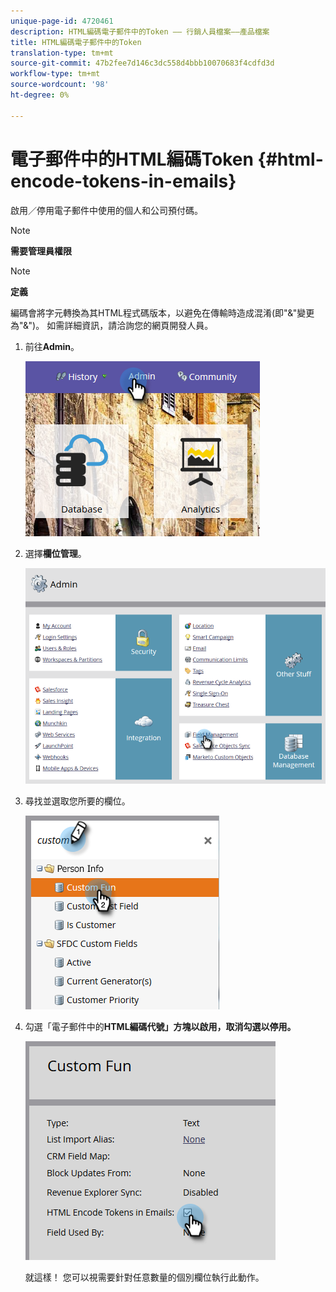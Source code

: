```yaml
---
unique-page-id: 4720461
description: HTML編碼電子郵件中的Token —— 行銷人員檔案——產品檔案
title: HTML編碼電子郵件中的Token
translation-type: tm+mt
source-git-commit: 47b2fee7d146c3dc558d4bbb10070683f4cdfd3d
workflow-type: tm+mt
source-wordcount: '98'
ht-degree: 0%

---
```



# 電子郵件中的HTML編碼Token {#html-encode-tokens-in-emails}

啟用／停用電子郵件中使用的個人和公司預付碼。

>[!NOTE]
>
>**需要管理員權限**

>[!NOTE]
>
>**定義**
>
>編碼會將字元轉換為其HTML程式碼版本，以避免在傳輸時造成混淆(即&quot;&amp;&quot;變更為&quot;&amp;&quot;)。 如需詳細資訊，請洽詢您的網頁開發人員。

1. 前往&#x200B;**Admin**。

   ![](assets/admin.png)

1. 選擇&#x200B;**欄位管理**。

   ![](assets/two-2.png)

1. 尋找並選取您所要的欄位。

   ![](assets/five.png)

1. 勾選「電子郵件中的&#x200B;**HTML編碼代號」方塊以啟用，取消勾選以停用。**

   ![](assets/six.png)

   就這樣！ 您可以視需要針對任意數量的個別欄位執行此動作。

